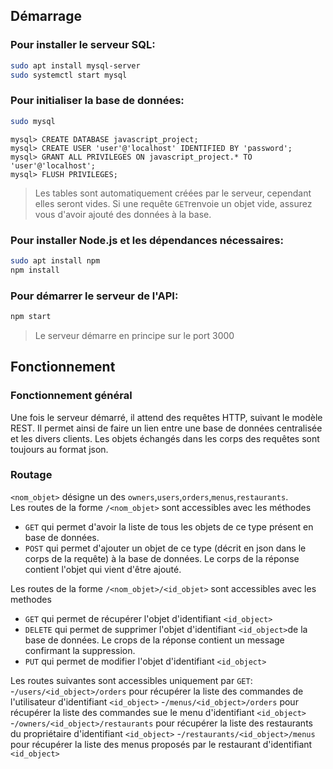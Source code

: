 ## Démarrage
### Pour installer le serveur SQL:
```bash
sudo apt install mysql-server
sudo systemctl start mysql
```

### Pour initialiser la base de données:
```bash
sudo mysql
```
```mysql-sql
mysql> CREATE DATABASE javascript_project;
mysql> CREATE USER 'user'@'localhost' IDENTIFIED BY 'password';
mysql> GRANT ALL PRIVILEGES ON javascript_project.* TO 'user'@'localhost';
mysql> FLUSH PRIVILEGES;
```
> Les tables sont automatiquement créées par le serveur, cependant elles seront vides.
> Si une requête `GET`renvoie un objet vide, assurez vous d'avoir ajouté des données à la base.

### Pour installer Node.js et les dépendances nécessaires:
```bash
sudo apt install npm
npm install
```
### Pour démarrer le serveur de l'API:
```bash
npm start
```
> Le serveur démarre en principe sur le port 3000

## Fonctionnement

### Fonctionnement général
Une fois le serveur démarré, il attend des requêtes HTTP, suivant le modèle REST. Il permet ainsi de faire un lien 
entre une base de données centralisée et les divers clients. Les objets échangés dans les 
corps des requêtes sont toujours au format json. 

### Routage
`<nom_objet>` désigne un des `owners`,`users`,`orders`,`menus`,`restaurants`.<br>
Les routes de la forme `/<nom_objet>` sont accessibles avec les méthodes
- `GET` qui permet d'avoir la liste de tous les objets de ce type présent en base de données.
- `POST` qui permet d'ajouter un objet de ce type (décrit en json dans le corps de la requête)
 à la base de données. Le corps de la réponse contient l'objet qui vient d'être ajouté.
 
Les routes de la forme `/<nom_objet>/<id_objet>` sont accessibles avec les methodes
- `GET` qui permet de récupérer l'objet d'identifiant `<id_object>`
- `DELETE` qui permet de supprimer l'objet d'identifiant `<id_object>`de la base de 
données. Le crops de la réponse contient un message confirmant la suppression.
- `PUT` qui permet de modifier l'objet d'identifiant `<id_object>`

Les routes suivantes sont accessibles uniquement par `GET`:
-`/users/<id_object>/orders` pour récupérer la liste des commandes de l'utilisateur
d'identifiant `<id_object>`
-`/menus/<id_object>/orders` pour récupérer la liste des commandes sue le menu
d'identifiant `<id_object>`
-`/owners/<id_object>/restaurants` pour récupérer la liste des restaurants du propriétaire
d'identifiant `<id_object>`
-`/restaurants/<id_object>/menus` pour récupérer la liste des menus proposés par le restaurant
d'identifiant `<id_object>`
